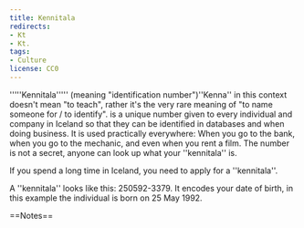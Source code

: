 ```yaml
---
title: Kennitala
redirects:
- Kt
- Kt.
tags:
- Culture
license: CC0
---
```


'''''Kennitala''''' (meaning "identification number")<note>''Kenna'' in this context doesn't mean "to teach", rather it's the very rare meaning of "to name someone for / to identify".</note> is a unique number given to every individual and company in Iceland so that they can be identified in databases and when doing business. It is used practically everywhere: When you go to the bank, when you go to the mechanic, and even when you rent a film. The number is not a secret, anyone can look up what your ''kennitala'' is.

If you spend a long time in Iceland, you need to apply for a ''kennitala''.

A ''kennitala'' looks like this: 250592-3379. It encodes your date of birth, in this example the individual is born on 25 May 1992.

==Notes==

